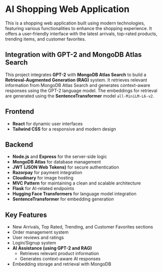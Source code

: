 # AI Shopping Web Application

This is a shopping web application built using modern technologies, featuring various functionalities to enhance the shopping experience. It offers a user-friendly interface with the latest arrivals, top-rated products, trending items, and customer favorites.

## Integration with GPT-2 and MongoDB Atlas Search

This project integrates **GPT-2** with **MongoDB Atlas Search** to build a **Retrieval-Augmented Generation (RAG)** system. It retrieves relevant information from MongoDB Atlas Search and generates context-aware responses using the GPT-2 language model. The embeddings for retrieval are generated using the **SentenceTransformer** model `all-MiniLM-L6-v2`.

## Frontend
- **React** for dynamic user interfaces
- **Tailwind CSS** for a responsive and modern design

## Backend
- **Node.js** and **Express** for the server-side logic
- **MongoDB Atlas** for database management
- **JWT (JSON Web Tokens)** for secure authentication
- **Razorpay** for payment integration
- **Cloudinary** for image hosting
- **MVC Pattern** for maintaining a clean and scalable architecture
- **Flask** for AI-related endpoints
- **Hugging Face Transformers** for language model integration
- **SentenceTransformer** for embedding generation

## Key Features
- New Arrivals, Top Rated, Trending, and Customer Favorites sections
- Order management system
- User reviews and ratings
- Login/Signup system
- **AI Assistance (using GPT-2 and RAG)**
  - Retrieves relevant product information
  - Generates context-aware AI responses
- Embedding storage and retrieval with MongoDB
